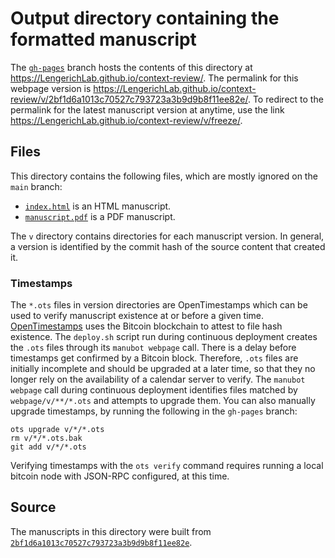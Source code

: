 # Output directory containing the formatted manuscript

The [`gh-pages`](https://github.com/LengerichLab/context-review/tree/gh-pages) branch hosts the contents of this directory at <https://LengerichLab.github.io/context-review/>.
The permalink for this webpage version is <https://LengerichLab.github.io/context-review/v/2bf1d6a1013c70527c793723a3b9d9b8f11ee82e/>.
To redirect to the permalink for the latest manuscript version at anytime, use the link <https://LengerichLab.github.io/context-review/v/freeze/>.

## Files

This directory contains the following files, which are mostly ignored on the `main` branch:

+ [`index.html`](index.html) is an HTML manuscript.
+ [`manuscript.pdf`](manuscript.pdf) is a PDF manuscript.

The `v` directory contains directories for each manuscript version.
In general, a version is identified by the commit hash of the source content that created it.

### Timestamps

The `*.ots` files in version directories are OpenTimestamps which can be used to verify manuscript existence at or before a given time.
[OpenTimestamps](https://opentimestamps.org/) uses the Bitcoin blockchain to attest to file hash existence.
The `deploy.sh` script run during continuous deployment creates the `.ots` files through its `manubot webpage` call.
There is a delay before timestamps get confirmed by a Bitcoin block.
Therefore, `.ots` files are initially incomplete and should be upgraded at a later time, so that they no longer rely on the availability of a calendar server to verify.
The `manubot webpage` call during continuous deployment identifies files matched by `webpage/v/**/*.ots` and attempts to upgrade them.
You can also manually upgrade timestamps, by running the following in the `gh-pages` branch:

```shell
ots upgrade v/*/*.ots
rm v/*/*.ots.bak
git add v/*/*.ots
```

Verifying timestamps with the `ots verify` command requires running a local bitcoin node with JSON-RPC configured, at this time.

## Source

The manuscripts in this directory were built from
[`2bf1d6a1013c70527c793723a3b9d9b8f11ee82e`](https://github.com/LengerichLab/context-review/commit/2bf1d6a1013c70527c793723a3b9d9b8f11ee82e).
